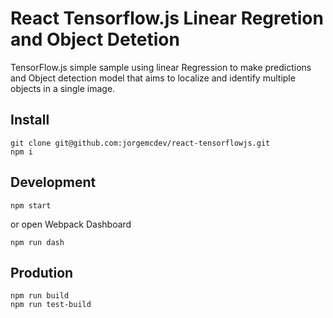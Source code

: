 # React Tensorflow.js Linear Regretion and Object Detetion

TensorFlow.js simple sample using linear Regression to make predictions and Object detection model that aims to localize and identify multiple objects in a single image.

## Install

```
git clone git@github.com:jorgemcdev/react-tensorflowjs.git
npm i
```

## Development

```
npm start
```

or open Webpack Dashboard

```
npm run dash
```

## Prodution

```
npm run build
npm run test-build
```
